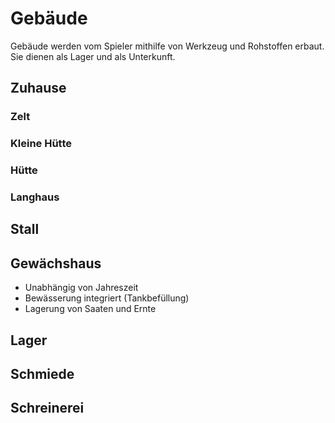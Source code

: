 # Gebäude
Gebäude werden vom Spieler mithilfe von Werkzeug und Rohstoffen erbaut.  
Sie dienen als Lager und als Unterkunft.

## Zuhause

### Zelt

### Kleine Hütte

### Hütte

### Langhaus

## Stall

## Gewächshaus
- Unabhängig von Jahreszeit
- Bewässerung integriert (Tankbefüllung)
- Lagerung von Saaten und Ernte

## Lager

## Schmiede

## Schreinerei